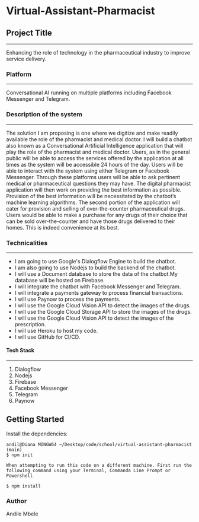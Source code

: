 # Virtual-Assistant-Pharmacist

## Project Title

---

Enhancing the role of technology in the pharmaceutical industry to improve service delivery.

### Platform

---

Conversational AI running on multiple platforms including Facebook Messenger and Telegram.

### Description of the system

---

The solution I am proposing is one where we digitize and make readily available the role of the pharmacist and medical doctor. I will build a chatbot also known as a Conversational Artificial Intelligence application that will play the role of the pharmacist and medical doctor. Users, as in the general public will be able to access the services offered by the application at all times as the system will be accessible 24 hours of the day. Users will be able to interact with the system using either Telegram or Facebook Messenger.
Through these platforms users will be able to ask pertinent medical or pharmaceutical questions they may have. The digital pharmacist application will then work on providing the best information as possible. Provision of the best information will be necessitated by the chatbot’s machine learning algorithms.
The second portion of the application will cater for provision and selling of over-the-counter pharmaceutical drugs. Users would be able to make a purchase for any drugs of their choice that can be sold over-the-counter and have those drugs delivered to their homes. This is indeed convenience at its best.

### Technicalities

---

- I am going to use Google's Dialogflow Engine to build the chatbot.
- I am also going to use Nodejs to build the backend of the chatbot.
- I will use a Document database to store the data of the chatbot.My database will be hosted on Firebase.
- I will integrate the chatbot with Facebook Messenger and Telegram.
- I will integrate a payments gateway to process financial transactions.
- I will use Paynow to process the payments.
- I will use the Google Cloud Vision API to detect the images of the drugs.
- I will use the Google Cloud Storage API to store the images of the drugs.
- I will use the Google Cloud Vision API to detect the images of the prescription.
- I will use Heroku to host my code.
- I will use GitHub for CI/CD.

#### Tech Stack

---

1. Dialogflow
2. Nodejs
3. Firebase
4. Facebook Messenger
5. Telegram
6. Paynow

## Getting Started

Install the dependencies:

```npm
andil@Diana MINGW64 ~/Desktop/code/school/virtual-assistant-pharmacist (main)
$ npm init

When attempting to run this code on a different machine. First run the following command using your Terminal, Commanda Line Prompt or Powershell

$ npm install

```

### Author

Andile Mbele
